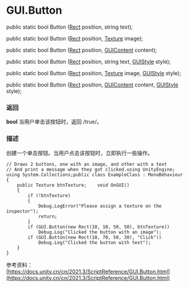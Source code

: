 # GUI.Button

public static bool Button ([Rect](https://docs.unity.cn/cn/2021.3/ScriptReference/Rect.html) position, string text);

public static bool Button ([Rect](https://docs.unity.cn/cn/2021.3/ScriptReference/Rect.html) position, [Texture](https://docs.unity.cn/cn/2021.3/ScriptReference/Texture.html) image);

public static bool Button ([Rect](https://docs.unity.cn/cn/2021.3/ScriptReference/Rect.html) position, [GUIContent](https://docs.unity.cn/cn/2021.3/ScriptReference/GUIContent.html) content);

public static bool Button ([Rect](https://docs.unity.cn/cn/2021.3/ScriptReference/Rect.html) position, string text, [GUIStyle](https://docs.unity.cn/cn/2021.3/ScriptReference/GUIStyle.html) style);

public static bool Button ([Rect](https://docs.unity.cn/cn/2021.3/ScriptReference/Rect.html) position, [Texture](https://docs.unity.cn/cn/2021.3/ScriptReference/Texture.html) image, [GUIStyle](https://docs.unity.cn/cn/2021.3/ScriptReference/GUIStyle.html) style);

public static bool Button ([Rect](https://docs.unity.cn/cn/2021.3/ScriptReference/Rect.html) position, [GUIContent](https://docs.unity.cn/cn/2021.3/ScriptReference/GUIContent.html) content, [GUIStyle](https://docs.unity.cn/cn/2021.3/ScriptReference/GUIStyle.html) style);

### 返回

**bool** 当用户单击该按钮时，返回 /true/。

### 描述

创建一个单击按钮。当用户点击该按钮时，立即执行一些操作。

```
// Draws 2 buttons, one with an image, and other with a text
// And print a message when they got clicked.using UnityEngine;
using System.Collections;public class ExampleClass : MonoBehaviour
{
    public Texture btnTexture;    void OnGUI()
    {
        if (!btnTexture)
        {
            Debug.LogError("Please assign a texture on the inspector");
            return;
        }        
        if (GUI.Button(new Rect(10, 10, 50, 50), btnTexture))
            Debug.Log("Clicked the button with an image");        
        if (GUI.Button(new Rect(10, 70, 50, 30), "Click"))
            Debug.Log("Clicked the button with text");
    }
}
```



参考资料：[https://docs.unity.cn/cn/2021.3/ScriptReference/GUI.Button.html](https://docs.unity.cn/cn/2021.3/ScriptReference/GUI.Button.html)
